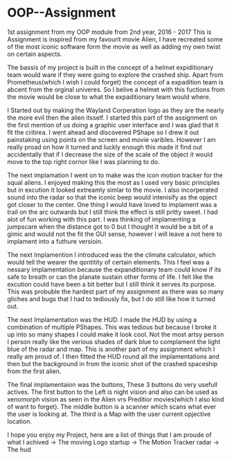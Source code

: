 # OOP--Assignment
1st assignment from my OOP module from 2nd year, 2016 - 2017  This is Assignment is inspired from my favourit movie Alien, I have recreated some of the most iconic software form the movie as well as adding my own twist on certain aspects.

The bassis of my project is built in the concept of a helmet expiditionary team would ware if they were going to explore the crashed ship. Apart from Prometheus(which I wish I could forget) the concept of a expadition team is abcent from the orginal univeres. So I belive a helmet with this fuctions from the movie would be close to what the expaditionary team would where. 

I Started out by making the Wayland Corperation logo as they are the nearly the more evil then the alien itsself. I started this part of the assignment on the first mention of us doing a graphic user interface and I was glad that it fit the critirea. I went ahead and discovered PShape so I drew it out painstaking using points on the screen and movie varibles. However I am really proad on how it turned and luckly enough this made it find out accidentally that if I decrease the size of the scale of the object it would move to the top right cornor like I was planning to do.

The next implamation I went on to make was the icon motion tracker for the squal aliens. I enjoyed making this the most as I used very basic principles but in excution it looked extreamly simlar to the movie. I also incorperated sound into the radar so that the iconic beep would intenisify as the opject got closer to the center. One thing I would have loved to implament was a trail on the arc outwards but I still think the effect is still pritty sweet. I had alot of fun working with this part. I was thinking of implamenting a jumpscare when the distance got to 0 but I thought it would be a bit of a gimic and would not the fit the GUI sense, however I will leave a not here to implament into a futhure versioin. 

The next Implamention I introduced was the the climate calculator, which would tell the wearer the qontitity of certain elements. This I feel was a nessary implamentation because the expanditionary team could know if its safe to breath or can the planate sustain other forms of life. I felt like the excution could have been a bit better but I still think it serves its purpose. This was probuble the hardest part of my assignment as there was so many gliches and bugs that I had to tediously fix, but I do still like how it turned out.

The next Implamentation was the HUD. I made the HUD by using a combination of multiple PShapes. This was tedious but because I broke it up into so many shapes I could make it look cool. Not the most artsy person I person really like the verious shades of dark blue to complament the light blue of the radar and map. This is another part of my assignment which I really am proud of. I then fitted the HUD round all the implamentations and then but the background in from the iconic shot of the crashed spaceship from the first alien.

The final implamentaion was the buttons, These 3 buttons do very usefull actives. The first button to the Left is night vision and also can be used as xenomorph vision as seen in the Alien vrs Preditior movies(which I also kind of want to forget). The middle button is a scanner which scans what ever the user is looking at. The third is a Map with the user current opjective location.

I hope you enjoy my Project, here are a list of things that I am proude of what I achived 
-> The moving Logo startup 
-> The Motion Tracker radar
-> The hud









